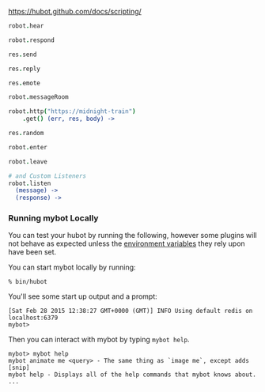 https://hubot.github.com/docs/scripting/

```coffeescript
robot.hear

robot.respond

res.send

res.reply

res.emote

robot.messageRoom

robot.http("https://midnight-train")
    .get() (err, res, body) ->

res.random

robot.enter

robot.leave

# and Custom Listeners
robot.listen
  (message) ->
  (response) ->
```


### Running mybot Locally

You can test your hubot by running the following, however some plugins will not
behave as expected unless the [environment variables](#configuration) they rely
upon have been set.

You can start mybot locally by running:

    % bin/hubot

You'll see some start up output and a prompt:

    [Sat Feb 28 2015 12:38:27 GMT+0000 (GMT)] INFO Using default redis on localhost:6379
    mybot>

Then you can interact with mybot by typing `mybot help`.

    mybot> mybot help
    mybot animate me <query> - The same thing as `image me`, except adds [snip]
    mybot help - Displays all of the help commands that mybot knows about.
    ...

